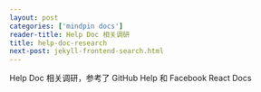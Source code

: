 ```yaml
---
layout: post
categories: ['mindpin docs']
reader-title: Help Doc 相关调研
title: help-doc-research
next-post: jekyll-frontend-search.html
---
```


Help Doc 相关调研，参考了 GitHub Help 和 Facebook React Docs
